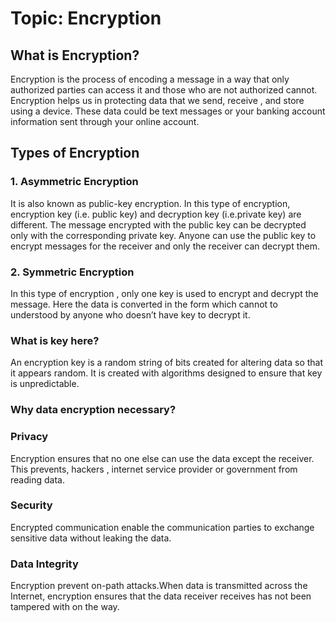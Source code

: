 # Topic: Encryption
## What is Encryption?
Encryption is the process of encoding a message in a way that only authorized parties can access it and those who are not authorized cannot. 
Encryption helps us in protecting data that we send, receive , and store using a device. These data could be text messages or your banking account information sent through your online account.

## Types of Encryption
###  1. Asymmetric Encryption
It is also known as public-key encryption. In this type of encryption, encryption key (i.e. public key) and decryption key (i.e.private key) are different. 
The message encrypted with the public key can be decrypted only with the corresponding private key. 
Anyone can use the public key to encrypt messages for the receiver and only the receiver can decrypt them.

### 2. Symmetric Encryption
In this type of encryption , only one key is used to encrypt and decrypt  the message.
Here the data is converted in the form which cannot to understood by anyone who doesn’t have key to decrypt it.

### What is key here?
An encryption key is a random string of bits created for altering data so that it appears random. 
It is created with algorithms designed to ensure that key is unpredictable. 

### Why data encryption necessary?

### Privacy
Encryption ensures that no one else can use the data except the receiver. 
This prevents, hackers , internet service provider or government from reading data.
### Security 
Encrypted communication enable the communication parties to exchange sensitive data without leaking the data.
### Data Integrity
Encryption prevent on-path attacks.When data is transmitted across the Internet, 
encryption ensures that the data receiver receives has not been tampered with on the way.

